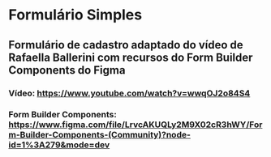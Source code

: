 # Formulário Simples
## Formulário de cadastro adaptado do vídeo de Rafaella Ballerini com recursos do Form Builder Components do Figma

### Vídeo: https://www.youtube.com/watch?v=wwqOJ2o84S4

### Form Builder Components: https://www.figma.com/file/LrvcAKUQLy2M9X02cR3hWY/Form-Builder-Components-(Community)?node-id=1%3A279&mode=dev
